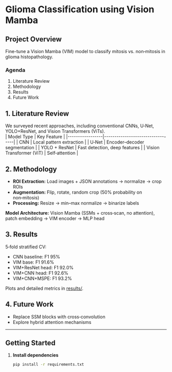 # Glioma Classification using Vision Mamba

## Project Overview  
Fine-tune a Vision Mamba (VIM) model to classify mitosis vs. non‑mitosis in glioma histopathology.  

### Agenda  
1. Literature Review  
2. Methodology  
3. Results  
4. Future Work  

## 1. Literature Review  
We surveyed recent approaches, including conventional CNNs, U‑Net, YOLO+ResNet, and Vision Transformers (ViTs).  
| Model Type      | Key Feature                      |
|-----------------|----------------------------------|
| CNN             | Local pattern extraction         |
| U‑Net           | Encoder–decoder segmentation     |
| YOLO + ResNet   | Fast detection, deep features    |
| Vision Transformer (ViT) | Self‑attention              |

## 2. Methodology  
- **ROI Extraction:** Load images + JSON annotations → normalize → crop ROIs  
- **Augmentation:** Flip, rotate, random crop (50% probability on non‑mitosis)  
- **Processing:** Resize → min–max normalize → binarize labels  

**Model Architecture:** Vision Mamba (SSMs + cross‑scan, no attention), patch embedding → VIM encoder → MLP head

## 3. Results  
5‑fold stratified CV:  
- CNN baseline: F1 95%  
- VIM base: F1 91.6%  
- VIM+ResNet head: F1 92.0%  
- VIM+CNN head: F1 92.6%  
- VIM+CNN+MSPE: F1 93.2%

Plots and detailed metrics in [results/](results/).

## 4. Future Work  
- Replace SSM blocks with cross‑convolution  
- Explore hybrid attention mechanisms  

---

## Getting Started

1. **Install dependencies**  
   ```bash
   pip install -r requirements.txt
